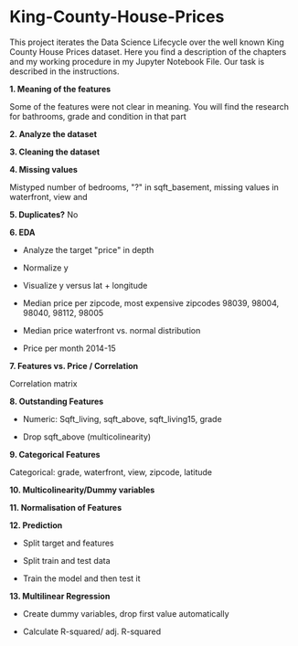 # King-County-House-Prices

This project iterates the Data Science Lifecycle over the well known King County House Prices dataset. Here you find a description of the chapters and my working procedure in my Jupyter Notebook File. Our task is described in the instructions.

**1. Meaning of the features** 

Some of the features were not clear in meaning. You will find the research for bathrooms, grade and condition in that part

**2. Analyze the dataset** 

**3. Cleaning the dataset** 

**4. Missing values** 

Mistyped number of bedrooms, "?" in sqft_basement, missing values in waterfront, view and 

**5. Duplicates?** 
No

**6. EDA** 

* Analyze the target "price" in depth

* Normalize y

* Visualize y versus lat + longitude

* Median price per zipcode, most expensive zipcodes  98039, 98004, 98040, 98112, 98005

* Median price waterfront vs. normal distribution

* Price per month 2014-15

**7. Features vs. Price / Correlation** 

Correlation matrix

**8. Outstanding Features** 

* Numeric: Sqft_living, sqft_above, sqft_living15, grade

* Drop sqft_above (multicolinearity)

**9. Categorical Features** 

Categorical: grade, waterfront, view, zipcode, latitude

**10. Multicolinearity/Dummy variables** 

**11. Normalisation of Features** 

**12. Prediction**

* Split target and features

* Split train and test data

* Train the model and then test it

**13. Multilinear Regression** 

* Create dummy variables, drop first value automatically

* Calculate R-squared/ adj. R-squared


